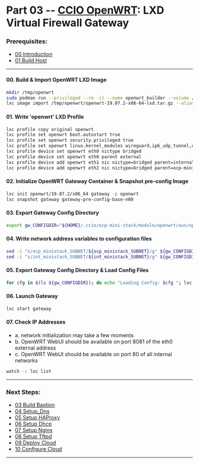 # Part 03 -- [CCIO OpenWRT]: LXD Virtual Firewall Gateway
     
### Prerequisites:
  + [00 Introduction]
  + [01 Build Host]
    
--------------------------------------------------------------------------------
#### 00\. Build & Import OpenWRT LXD Image
```sh
mkdir /tmp/openwrt
sudo podman run --privileged --rm -it --name openwrt_builder --volume /tmp/openwrt:/root/bin:z containercraft/ccio-openwrt-builder:19.07.2
lxc image import /tmp/openwrt/openwrt-19.07.2-x86-64-lxd.tar.gz --alias openwrt/19.07.2/x86_64
```
#### 01\. Write 'openwrt' LXD Profile
```sh
lxc profile copy original openwrt
lxc profile set openwrt boot.autostart true
lxc profile set openwrt security.privileged true
lxc profile set openwrt linux.kernel_modules wireguard,ip6_udp_tunnel,udp_tunnel
lxc profile device set openwrt eth0 nictype bridged
lxc profile device set openwrt eth0 parent external
lxc profile device add openwrt eth1 nic nictype=bridged parent=internal name=eth1
lxc profile device add openwrt eth2 nic nictype=bridged parent=ocp-mini-stack name=eth2
```
#### 02\. Initialize OpenWRT Gateway Container & Snapshot pre-config Image
```sh
lxc init openwrt/19.07.2/x86_64 gateway -p openwrt
lxc snapshot gateway gateway-pre-config-base-n00
```
#### 03\. Export Gateway Config Directory
```sh
export gw_CONFIGDIR="${HOME}/.ccio/ocp-mini-stack/module/openwrt/aux/openwrt/config"
```
#### 04\. Write network address variables to configuration files
```sh
sed -i "s/ocp_ministack_SUBNET/${ocp_ministack_SUBNET}/g" ${gw_CONFIGDIR}/*
sed -i "s/int_ministack_SUBNET/${int_ministack_SUBNET}/g" ${gw_CONFIGDIR}/*
```
#### 05\. Export Gateway Config Directory & Load Config Files
```sh
for cfg in $(ls ${gw_CONFIGDIR}); do echo "Loading Config: $cfg "; lxc file push ${gw_CONFIGDIR}/$cfg gateway/etc/config/ ; done
```
#### 06\. Launch Gateway
```sh
lxc start gateway
```
#### 07\. Check IP Addresses 
  - a. network initialization may take a few moments
  - b. OpenWRT WebUI should be available on port 8081 of the eth0 external address
  - c. OpenWRT WebUI should be available on port 80 of all internal networks
```sh
watch -c lxc list
```
---------------------------------------------------------------------------------
    
### Next Steps:
  + [03 Build Bastion]
  + [04 Setup_Dns]
  + [05 Setup HAProxy]
  + [06 Setup Dhcp]
  + [07 Setup Nginx]
  + [08 Setup Tftpd]
  + [09 Deploy Cloud]
  + [10 Configure Cloud]
    
<!-- Markdown link & img dfn's -->
[Repo Module]:/module/openwrt
--------------------------------------------------------------------------------
[00 Introduction]:/00_Introduction.md
<!-- Markdown link & img dfn's -->
[00 Introduction]:/00_Introduction.md
[01 Build Host]:/01_Build_Host.md
[03 Build Gateway]:/02_Build_Gateway.md
[03 Build Bastion]:/03_Build_Bastion.md
[04 Setup_Dns]:/04_Setup_DNS.md
[05 Setup HAProxy]:/05_Setup_HAProxy.md
[06 Setup Dhcp]:/06_Setup_DHCP.md
[07 Setup Nginx]:/07_Setup_Nginx.md
[08 Setup Tftpd]:/08_Setup_Tftpd.md
[09 Deploy Cloud]:/09_Deploy_Cloud.md
[10 Configure Cloud]:/10_Configure_Cloud.md
[CCIO OpenWRT]:https://github.com/containercraft/ccio-openwrt

